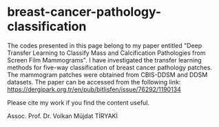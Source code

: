 # breast-cancer-pathology-classification

The codes presented in this page belong to my paper entitled "Deep Transfer Learning to Classify Mass and Calcification Pathologies from Screen Film Mammograms". I have investigated the transfer learning methods for five-way classification of breast cancer pathology patches. The mammogram patches were obtained from CBIS-DDSM and DDSM datasets. The paper can be accessed from the following link: https://dergipark.org.tr/en/pub/bitlisfen/issue/76292/1190134

Please cite my work if you find the content useful.

Assoc. Prof. Dr. Volkan Müjdat TİRYAKİ


